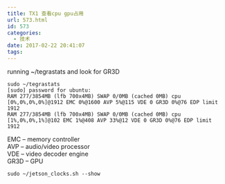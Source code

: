 ```yaml
---
title: TX1 查看cpu gpu占用
url: 573.html
id: 573
categories:
  - 技术
date: 2017-02-22 20:41:07
tags:
---
```


running ~/tegrastats and look for GR3D
```
sudo ~/tegrastats
[sudo] password for ubuntu:
RAM 277/3854MB (lfb 700x4MB) SWAP 0/0MB (cached 0MB) cpu [0%,0%,0%,0%]@1912 EMC 0%@1600 AVP 5%@115 VDE 0 GR3D 0%@76 EDP limit 1912
RAM 277/3854MB (lfb 700x4MB) SWAP 0/0MB (cached 0MB) cpu [1%,0%,0%,1%]@102 EMC 1%@408 AVP 33%@12 VDE 0 GR3D 0%@76 EDP limit 1912
```

EMC – memory controller  
AVP – audio/video processor  
VDE – video decoder engine  
GR3D – GPU  

```
sudo ~/jetson_clocks.sh --show
```